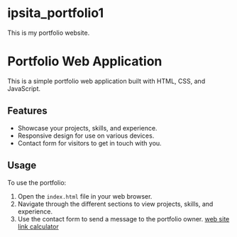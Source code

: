 # ipsita_portfolio1
This is my portfolio website.
# Portfolio Web Application

This is a simple portfolio web application built with HTML, CSS, and JavaScript.

## Features

- Showcase your projects, skills, and experience.
- Responsive design for use on various devices.
- Contact form for visitors to get in touch with you.

## Usage

To use the portfolio:

1. Open the `index.html` file in your web browser.
2. Navigate through the different sections to view projects, skills, and experience.
3. Use the contact form to send a message to the portfolio owner.
[web site link calculator](https://ipsita-portfolio.vercel.app/)

